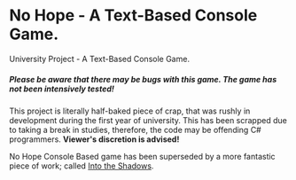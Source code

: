 # No Hope - A Text-Based Console Game.
University Project - A Text-Based Console Game.

##### Please be aware that there may be bugs with this game. The game has not been intensively tested!

This project is literally half-baked piece of crap, that was rushly in development during the first year of university. This has been scrapped due to taking a break in studies, therefore, the code may be offending C# programmers. **Viewer's discretion is advised!**

No Hope Console Based game has been superseded by a more fantastic piece of work; called [Into the Shadows](https://github.com/NomNom17/into-the-shadows-public).
